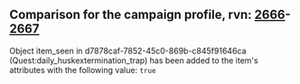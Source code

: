 ## Comparison for the campaign profile, rvn: [2666](https://github.com/PRO100KatYT/FortniteProfileRevisions/tree/main/profiles/campaign/2666%20campaign.json)-[2667](https://github.com/PRO100KatYT/FortniteProfileRevisions/tree/main/profiles/campaign/2667%20campaign.json)

Object item_seen in d7878caf-7852-45c0-869b-c845f91646ca (Quest:daily_huskextermination_trap) has been added to the item's attributes with the following value: `true`
<br><br>

